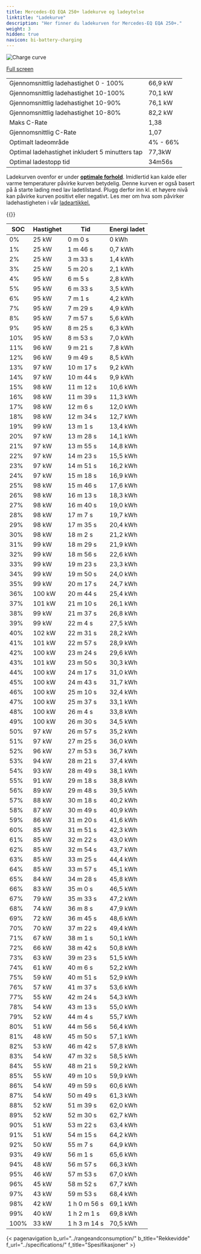 ```yaml
---
title: Mercedes-EQ EQA 250+ ladekurve og ladeytelse
linktitle: "Ladekurve"
description: "Her finner du ladekurven for Mercedes-EQ EQA 250+."
weight: 3
hidden: true
navicon: bi-battery-charging
---
```

<!-- markdownlint-disable MD033 -->
<img src="/images/models/mercedes/eqa/eqa_250plus/chargingcurve.svg" alt="Charge curve" class="img-fluid">

[Full screen](/images/models/mercedes/eqa/eqa_250plus/chargingcurve.svg)


<table class="table table-striped border">
<tbody>
<tr>
<td>Gjennomsnittlig ladehastighet 0 - 100%</td><td>66,9 kW</td>
</tr>
<tr>
<td>Gjennomsnittlig ladehastighet 10-100%</td><td>70,1 kW</td>
</tr>
<tr>
<td>Gjennomsnittlig ladehastighet 10-90%</td><td>76,1 kW</td>
</tr>
<tr>
<td>Gjennomsnittlig ladehastighet 10-80%</td><td>82,2 kW</td>
</tr>
<tr>
<td>Maks C-Rate</td><td>1,38</td>
</tr>
<tr>
<td>Gjennomsnittlig C-Rate</td><td>1,07</td>
</tr>
<tr>
<td>Optimalt ladeområde</td><td>4% - 66%</td>
</tr>
<tr>
<td>Optimal ladehastighet inkludert 5 minutters tap</td><td>77,3kW</td>
</tr>
<tr>
<td>Optimal ladestopp tid</td><td>34m56s</td>
</tr>
</tbody>
</table>


Ladekurven ovenfor er under **[optimale forhold](../../../../../technology/battery/charging/#temperatur)**. Imidlertid kan kalde eller varme temperaturer påvirke kurven betydelig. Denne kurven er også basert på å starte lading med lav ladetilstand. Plugg derfor inn kl. et høyere nivå kan påvirke kurven positivt eller negativt. Les mer om hva som påvirker ladehastigheten i vår [ladeartikkel.](../../../../../technology/battery/charging/)


{{<evkxdisplayaddarticle />}}
<table class="table table-striped border">
<thead>
<tr><th>SOC</th><th>Hastighet</th><th>Tid</th><th>Energi ladet</th></tr>
</thead>
<tbody>
<tr>
<td>0%</td><td>25 kW</td><td> 0 m 0 s </td><td>0 kWh </td>
</tr>
<tr>
<td>1%</td><td>25 kW</td><td> 1 m 46 s </td><td>0,7 kWh </td>
</tr>
<tr>
<td>2%</td><td>25 kW</td><td> 3 m 33 s </td><td>1,4 kWh </td>
</tr>
<tr>
<td>3%</td><td>25 kW</td><td> 5 m 20 s </td><td>2,1 kWh </td>
</tr>
<tr>
<td>4%</td><td>95 kW</td><td> 6 m 5 s </td><td>2,8 kWh </td>
</tr>
<tr>
<td>5%</td><td>95 kW</td><td> 6 m 33 s </td><td>3,5 kWh </td>
</tr>
<tr>
<td>6%</td><td>95 kW</td><td> 7 m 1 s </td><td>4,2 kWh </td>
</tr>
<tr>
<td>7%</td><td>95 kW</td><td> 7 m 29 s </td><td>4,9 kWh </td>
</tr>
<tr>
<td>8%</td><td>95 kW</td><td> 7 m 57 s </td><td>5,6 kWh </td>
</tr>
<tr>
<td>9%</td><td>95 kW</td><td> 8 m 25 s </td><td>6,3 kWh </td>
</tr>
<tr>
<td>10%</td><td>95 kW</td><td> 8 m 53 s </td><td>7,0 kWh </td>
</tr>
<tr>
<td>11%</td><td>96 kW</td><td> 9 m 21 s </td><td>7,8 kWh </td>
</tr>
<tr>
<td>12%</td><td>96 kW</td><td> 9 m 49 s </td><td>8,5 kWh </td>
</tr>
<tr>
<td>13%</td><td>97 kW</td><td> 10 m 17 s </td><td>9,2 kWh </td>
</tr>
<tr>
<td>14%</td><td>97 kW</td><td> 10 m 44 s </td><td>9,9 kWh </td>
</tr>
<tr>
<td>15%</td><td>98 kW</td><td> 11 m 12 s </td><td>10,6 kWh </td>
</tr>
<tr>
<td>16%</td><td>98 kW</td><td> 11 m 39 s </td><td>11,3 kWh </td>
</tr>
<tr>
<td>17%</td><td>98 kW</td><td> 12 m 6 s </td><td>12,0 kWh </td>
</tr>
<tr>
<td>18%</td><td>98 kW</td><td> 12 m 34 s </td><td>12,7 kWh </td>
</tr>
<tr>
<td>19%</td><td>99 kW</td><td> 13 m 1 s </td><td>13,4 kWh </td>
</tr>
<tr>
<td>20%</td><td>97 kW</td><td> 13 m 28 s </td><td>14,1 kWh </td>
</tr>
<tr>
<td>21%</td><td>97 kW</td><td> 13 m 55 s </td><td>14,8 kWh </td>
</tr>
<tr>
<td>22%</td><td>97 kW</td><td> 14 m 23 s </td><td>15,5 kWh </td>
</tr>
<tr>
<td>23%</td><td>97 kW</td><td> 14 m 51 s </td><td>16,2 kWh </td>
</tr>
<tr>
<td>24%</td><td>97 kW</td><td> 15 m 18 s </td><td>16,9 kWh </td>
</tr>
<tr>
<td>25%</td><td>98 kW</td><td> 15 m 46 s </td><td>17,6 kWh </td>
</tr>
<tr>
<td>26%</td><td>98 kW</td><td> 16 m 13 s </td><td>18,3 kWh </td>
</tr>
<tr>
<td>27%</td><td>98 kW</td><td> 16 m 40 s </td><td>19,0 kWh </td>
</tr>
<tr>
<td>28%</td><td>98 kW</td><td> 17 m 7 s </td><td>19,7 kWh </td>
</tr>
<tr>
<td>29%</td><td>98 kW</td><td> 17 m 35 s </td><td>20,4 kWh </td>
</tr>
<tr>
<td>30%</td><td>98 kW</td><td> 18 m 2 s </td><td>21,2 kWh </td>
</tr>
<tr>
<td>31%</td><td>99 kW</td><td> 18 m 29 s </td><td>21,9 kWh </td>
</tr>
<tr>
<td>32%</td><td>99 kW</td><td> 18 m 56 s </td><td>22,6 kWh </td>
</tr>
<tr>
<td>33%</td><td>99 kW</td><td> 19 m 23 s </td><td>23,3 kWh </td>
</tr>
<tr>
<td>34%</td><td>99 kW</td><td> 19 m 50 s </td><td>24,0 kWh </td>
</tr>
<tr>
<td>35%</td><td>99 kW</td><td> 20 m 17 s </td><td>24,7 kWh </td>
</tr>
<tr>
<td>36%</td><td>100 kW</td><td> 20 m 44 s </td><td>25,4 kWh </td>
</tr>
<tr>
<td>37%</td><td>101 kW</td><td> 21 m 10 s </td><td>26,1 kWh </td>
</tr>
<tr>
<td>38%</td><td>99 kW</td><td> 21 m 37 s </td><td>26,8 kWh </td>
</tr>
<tr>
<td>39%</td><td>99 kW</td><td> 22 m 4 s </td><td>27,5 kWh </td>
</tr>
<tr>
<td>40%</td><td>102 kW</td><td> 22 m 31 s </td><td>28,2 kWh </td>
</tr>
<tr>
<td>41%</td><td>101 kW</td><td> 22 m 57 s </td><td>28,9 kWh </td>
</tr>
<tr>
<td>42%</td><td>100 kW</td><td> 23 m 24 s </td><td>29,6 kWh </td>
</tr>
<tr>
<td>43%</td><td>101 kW</td><td> 23 m 50 s </td><td>30,3 kWh </td>
</tr>
<tr>
<td>44%</td><td>100 kW</td><td> 24 m 17 s </td><td>31,0 kWh </td>
</tr>
<tr>
<td>45%</td><td>100 kW</td><td> 24 m 43 s </td><td>31,7 kWh </td>
</tr>
<tr>
<td>46%</td><td>100 kW</td><td> 25 m 10 s </td><td>32,4 kWh </td>
</tr>
<tr>
<td>47%</td><td>100 kW</td><td> 25 m 37 s </td><td>33,1 kWh </td>
</tr>
<tr>
<td>48%</td><td>100 kW</td><td> 26 m 4 s </td><td>33,8 kWh </td>
</tr>
<tr>
<td>49%</td><td>100 kW</td><td> 26 m 30 s </td><td>34,5 kWh </td>
</tr>
<tr>
<td>50%</td><td>97 kW</td><td> 26 m 57 s </td><td>35,2 kWh </td>
</tr>
<tr>
<td>51%</td><td>97 kW</td><td> 27 m 25 s </td><td>36,0 kWh </td>
</tr>
<tr>
<td>52%</td><td>96 kW</td><td> 27 m 53 s </td><td>36,7 kWh </td>
</tr>
<tr>
<td>53%</td><td>94 kW</td><td> 28 m 21 s </td><td>37,4 kWh </td>
</tr>
<tr>
<td>54%</td><td>93 kW</td><td> 28 m 49 s </td><td>38,1 kWh </td>
</tr>
<tr>
<td>55%</td><td>91 kW</td><td> 29 m 18 s </td><td>38,8 kWh </td>
</tr>
<tr>
<td>56%</td><td>89 kW</td><td> 29 m 48 s </td><td>39,5 kWh </td>
</tr>
<tr>
<td>57%</td><td>88 kW</td><td> 30 m 18 s </td><td>40,2 kWh </td>
</tr>
<tr>
<td>58%</td><td>87 kW</td><td> 30 m 49 s </td><td>40,9 kWh </td>
</tr>
<tr>
<td>59%</td><td>86 kW</td><td> 31 m 20 s </td><td>41,6 kWh </td>
</tr>
<tr>
<td>60%</td><td>85 kW</td><td> 31 m 51 s </td><td>42,3 kWh </td>
</tr>
<tr>
<td>61%</td><td>85 kW</td><td> 32 m 22 s </td><td>43,0 kWh </td>
</tr>
<tr>
<td>62%</td><td>85 kW</td><td> 32 m 54 s </td><td>43,7 kWh </td>
</tr>
<tr>
<td>63%</td><td>85 kW</td><td> 33 m 25 s </td><td>44,4 kWh </td>
</tr>
<tr>
<td>64%</td><td>85 kW</td><td> 33 m 57 s </td><td>45,1 kWh </td>
</tr>
<tr>
<td>65%</td><td>84 kW</td><td> 34 m 28 s </td><td>45,8 kWh </td>
</tr>
<tr>
<td>66%</td><td>83 kW</td><td> 35 m 0 s </td><td>46,5 kWh </td>
</tr>
<tr>
<td>67%</td><td>79 kW</td><td> 35 m 33 s </td><td>47,2 kWh </td>
</tr>
<tr>
<td>68%</td><td>74 kW</td><td> 36 m 8 s </td><td>47,9 kWh </td>
</tr>
<tr>
<td>69%</td><td>72 kW</td><td> 36 m 45 s </td><td>48,6 kWh </td>
</tr>
<tr>
<td>70%</td><td>70 kW</td><td> 37 m 22 s </td><td>49,4 kWh </td>
</tr>
<tr>
<td>71%</td><td>67 kW</td><td> 38 m 1 s </td><td>50,1 kWh </td>
</tr>
<tr>
<td>72%</td><td>66 kW</td><td> 38 m 42 s </td><td>50,8 kWh </td>
</tr>
<tr>
<td>73%</td><td>63 kW</td><td> 39 m 23 s </td><td>51,5 kWh </td>
</tr>
<tr>
<td>74%</td><td>61 kW</td><td> 40 m 6 s </td><td>52,2 kWh </td>
</tr>
<tr>
<td>75%</td><td>59 kW</td><td> 40 m 51 s </td><td>52,9 kWh </td>
</tr>
<tr>
<td>76%</td><td>57 kW</td><td> 41 m 37 s </td><td>53,6 kWh </td>
</tr>
<tr>
<td>77%</td><td>55 kW</td><td> 42 m 24 s </td><td>54,3 kWh </td>
</tr>
<tr>
<td>78%</td><td>54 kW</td><td> 43 m 13 s </td><td>55,0 kWh </td>
</tr>
<tr>
<td>79%</td><td>52 kW</td><td> 44 m 4 s </td><td>55,7 kWh </td>
</tr>
<tr>
<td>80%</td><td>51 kW</td><td> 44 m 56 s </td><td>56,4 kWh </td>
</tr>
<tr>
<td>81%</td><td>48 kW</td><td> 45 m 50 s </td><td>57,1 kWh </td>
</tr>
<tr>
<td>82%</td><td>53 kW</td><td> 46 m 42 s </td><td>57,8 kWh </td>
</tr>
<tr>
<td>83%</td><td>54 kW</td><td> 47 m 32 s </td><td>58,5 kWh </td>
</tr>
<tr>
<td>84%</td><td>55 kW</td><td> 48 m 21 s </td><td>59,2 kWh </td>
</tr>
<tr>
<td>85%</td><td>55 kW</td><td> 49 m 10 s </td><td>59,9 kWh </td>
</tr>
<tr>
<td>86%</td><td>54 kW</td><td> 49 m 59 s </td><td>60,6 kWh </td>
</tr>
<tr>
<td>87%</td><td>54 kW</td><td> 50 m 49 s </td><td>61,3 kWh </td>
</tr>
<tr>
<td>88%</td><td>52 kW</td><td> 51 m 39 s </td><td>62,0 kWh </td>
</tr>
<tr>
<td>89%</td><td>52 kW</td><td> 52 m 30 s </td><td>62,7 kWh </td>
</tr>
<tr>
<td>90%</td><td>51 kW</td><td> 53 m 22 s </td><td>63,4 kWh </td>
</tr>
<tr>
<td>91%</td><td>51 kW</td><td> 54 m 15 s </td><td>64,2 kWh </td>
</tr>
<tr>
<td>92%</td><td>50 kW</td><td> 55 m 7 s </td><td>64,9 kWh </td>
</tr>
<tr>
<td>93%</td><td>49 kW</td><td> 56 m 1 s </td><td>65,6 kWh </td>
</tr>
<tr>
<td>94%</td><td>48 kW</td><td> 56 m 57 s </td><td>66,3 kWh </td>
</tr>
<tr>
<td>95%</td><td>46 kW</td><td> 57 m 53 s </td><td>67,0 kWh </td>
</tr>
<tr>
<td>96%</td><td>45 kW</td><td> 58 m 52 s </td><td>67,7 kWh </td>
</tr>
<tr>
<td>97%</td><td>43 kW</td><td> 59 m 53 s </td><td>68,4 kWh </td>
</tr>
<tr>
<td>98%</td><td>42 kW</td><td>1 h 0 m 56 s </td><td>69,1 kWh </td>
</tr>
<tr>
<td>99%</td><td>40 kW</td><td>1 h 2 m 1 s </td><td>69,8 kWh </td>
</tr>
<tr>
<td>100%</td><td>33 kW</td><td>1 h 3 m 14 s </td><td>70,5 kWh </td>
</tr>
</tbody>
</table>


{< pagenavigation b_url="../rangeandconsumption/" b_title="Rekkevidde" f_url="../specifications/" f_title="Spesifikasjoner" >}

